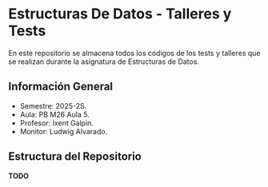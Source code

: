 # Estructuras De Datos - Talleres y Tests

En este repositorio se almacena todos los códigos de los tests y talleres que se realizan durante la asignatura de Estructuras de Datos. 


## Información General

- Semestre: 2025-2S.
- Aula: PB M26 Aula 5.
- Profesor: Ixent Galpin.
- Monitor: Ludwig Alvarado.

## Estructura del Repositorio

**TODO**
